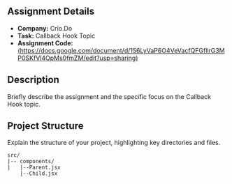 
## Assignment Details

- **Company:** Crio.Do
- **Task:** Callback Hook Topic
- **Assignment Code:** [(https://docs.google.com/document/d/156LyVaP6O4VeVacfQFGfllrG3MP0SKfVl4OpMs0fmZM/edit?usp=sharing)]( https://github.com/Vianypal/crio-do-assignment-task2.git
)

## Description

Briefly describe the assignment and the specific focus on the Callback Hook topic.

## Project Structure

Explain the structure of your project, highlighting key directories and files.

```plaintext
src/
|-- components/
|   |--Parent.jsx
    |--Child.jsx


